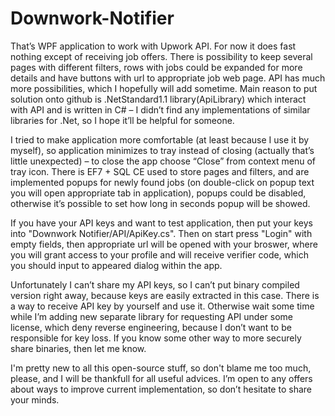 # Downwork-Notifier
That’s WPF application to work with Upwork API. For now it does fast nothing except of receiving job offers. There is possibility to keep several pages with different filters, rows with jobs could be expanded for more details and have buttons with url to appropriate job web page. API has much more possibilities, which I hopefully will add sometime.
Main reason to put solution onto github is .NetStandard1.1 library(ApiLibrary) which interact with API and is written in C# – I didn’t find any implementations of similar libraries for .Net, so I hope it’ll be helpful for someone.

I tried to make application more comfortable (at least because I use it by myself), so application minimizes to tray instead of closing (actually that’s little unexpected) – to close the app choose “Close” from context menu of tray icon. There is EF7 + SQL CE used to store pages and filters, and are implemented popups for newly found jobs (on double-click on popup text you will open appropriate tab in application), popups could be disabled, otherwise it’s possible to set how long in seconds popup will be showed.

If you have your API keys and want to test application, then put your keys into "Downwork Notifier/API/ApiKey.cs". Then on start press "Login" with empty fields, then appropriate url will be opened with your broswer, where you will grant access to your profile and will receive verifier code, which you should input to appeared dialog within the app.

Unfortunately I can’t share my API keys, so I can’t put binary compiled version right away, because keys are easily extracted in this case. There is a way to receive API key by yourself and use it. Otherwise wait some time while I’m adding new separate library for requesting API under some license, which deny reverse engineering, because I don’t want to be responsible for key loss. If you know some other way to more securely share binaries, then let me know.

I'm pretty new to all this open-source stuff, so don't blame me too much, please, and I will be thankfull for all useful advices. I’m open to any offers about ways to improve current implementation, so don’t hesitate to share your minds.
